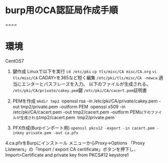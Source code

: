 # burp用のCA認証局作成手順
====
# 環境
CentOS7

1. 鍵作成
    Linuxで以下を実行
    `cd /etc/pki`
    `cp tls/misc/CA misc/CA.org`
    `vi tls/misc/CA`  CADAY=を365など短く編集
    `/etc/pki/tls/misc/CA -newca`
    適当にエンターとパスフレーズを入力。
    以下のファイルが生成される。
    `/etc/pki/CA/private/cakey.pem`鍵
    `/etc/pki/CA/cacert.pem`証明書

2. PEMを作成
    `mkdir tmp2
    `openssl rsa  -in /etc/pki/CA/private/cakey.pem -out tmp2/private.pem -outform PEM`
    `openssl x509 -in /etc/pki/CA/cacert.pem -out tmp2/cacert.pem -outform PEM`
    以下のファイルが生成される
    `tmp2/cacert.pem`
    `tmp2/private.pem`

3. PFX作成(Burpインポート用)
    `openssl pkcs12 -export -in cacert.pem -inkey private.pem -out ca.pfx`

4.ca.pfxをBurpにインストール
    メニューからProxy->Options
    「Proxy Listeners」の「Import / export CA certificate」ボタンを押下し、Import>Certificate and private key from PKCS#12 keystore1

    
